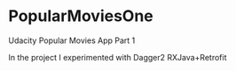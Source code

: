 # PopularMoviesOne
Udacity Popular Movies App Part 1

In the project I experimented with Dagger2 RXJava+Retrofit
